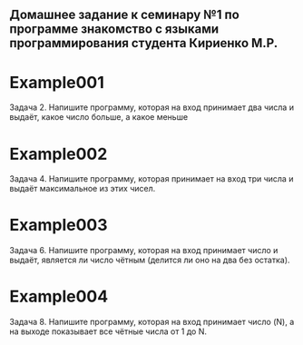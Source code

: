 ## Домашнее задание к семинару №1 по программе знакомство с языками программирования студента Кириенко М.Р.
# Example001
Задача 2. Напишите программу, которая на вход принимает два числа и выдаёт, какое число больше, а какое меньше
# Example002
Задача 4. Напишите программу, которая принимает на вход три числа и выдаёт максимальное из этих чисел.
# Example003
Задача 6. Напишите программу, которая на вход принимает число и выдаёт, является ли число чётным (делится ли оно на два без остатка).
# Example004
Задача 8. Напишите программу, которая на вход принимает число (N), а на выходе показывает все чётные числа от 1 до N.
